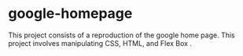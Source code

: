 # google-homepage
This project consists of a reproduction of the google home page.
This project involves manipulating CSS, HTML, and Flex Box .